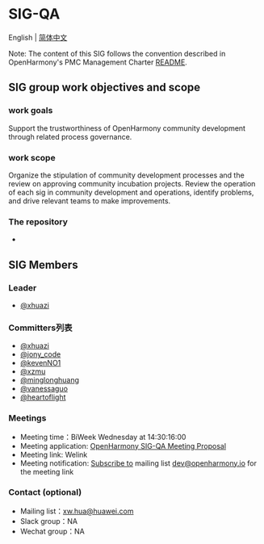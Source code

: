 # SIG-QA
English | [简体中文](./sig_QA_cn.md)

Note: The content of this SIG follows the convention described in OpenHarmony's PMC Management Charter [README](/zh/pmc.md).

## SIG group work objectives and scope

### work goals
Support the trustworthiness of OpenHarmony community development through related process governance.
### work scope
Organize the stipulation of community development processes and the review on approving community incubation projects.
Review the operation of each sig in community development and operations, identify problems, and drive relevant teams to make improvements.
### The repository 
- 


## SIG Members

### Leader
- [@xhuazi](https://gitee.com/xhuazi)

### Committers列表
- [@xhuazi](https://gitee.com/xhuazi)
- [@jony_code](https://gitee.com/jony_code)
- [@kevenNO1](https://gitee.com/kevenNO1)
- [@xzmu](https://gitee.com/xzmu)
- [@minglonghuang](https://gitee.com/minglonghuang)
- [@vanessaguo](https://gitee.com/vanessaguo)
- [@heartoflight](https://gitee.com/heartoflight)

### Meetings
 - Meeting time：BiWeek Wednesday at 14:30:16:00
 - Meeting application: [OpenHarmony SIG-QA Meeting Proposal](https://shimo.im/sheets/6QqqWJX99xrWWqJg/MODOC)
 - Meeting link: Welink
 - Meeting notification: [Subscribe to](https://lists.openatom.io/postorius/lists/dev.openharmony.io) mailing list dev@openharmony.io for the meeting link

### Contact (optional)

- Mailing list：xw.hua@huawei.com
- Slack group：NA
- Wechat group：NA
